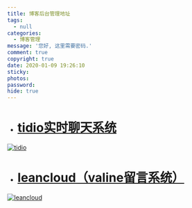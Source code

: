 ```yaml
---
title: 博客后台管理地址
tags:
  - null
categories:
  - 博客管理
message: '您好, 这里需要密码.'
comment: true
copyright: true
date: 2020-01-09 19:26:10
sticky:
photos:
password:
hide: true
---
```

* # [tidio实时聊天系统](https://www.tidio.com/panel/)

[![tidio](https://www.tidio.com/wp-content/themes/tidio-wptheme-1.16-1/assets/favicons/favicon.ico)](https://www.tidio.com/panel/) 

* # [leancloud（valine留言系统）](https://leancloud.cn/dashboard/)

[![leancloud](https://www.leancloud.cn/favicon.ico)](https://leancloud.cn/dashboard/)